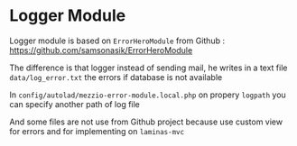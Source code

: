 # Logger Module

Logger module is based on `ErrorHeroModule` from Github : 
https://github.com/samsonasik/ErrorHeroModule

The difference is that logger instead of sending mail, 
he writes in a text file `data/log_error.txt` the errors if database 
is not available

In `config/autolad/mezzio-error-module.local.php` on propery `logpath`
you can specify another path of log file

And some files are not use from Github project because use custom view for errors
and for implementing on `laminas-mvc`
